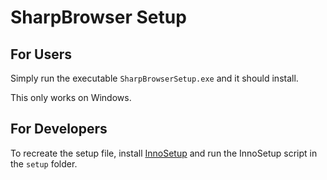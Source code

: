 # SharpBrowser Setup

## For Users


Simply run the executable `SharpBrowserSetup.exe` and it should install.

This only works on Windows.

## For Developers

To recreate the setup file, install [InnoSetup](https://jrsoftware.org/isinfo.php) and run the InnoSetup script in the `setup` folder.